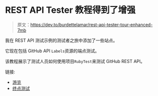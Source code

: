 # REST API Tester 教程得到了增强

> 原文：<https://dev.to/burdettelamar/rest-api-tester-tour-enhanced-7mb>

我在 REST API 测试示例的测试者之旅中添加了一些站点。

它现在包括 GitHub API `Labels`资源的端点测试。

该教程展示了测试人员如何使用项目`RubyTest`来测试 GitHub REST API。

链接:

*   [游览](https://github.com/BurdetteLamar/RubyTest/blob/master/examples/github_api/TesterTour.md#tester-tour)
*   [终点测试](https://github.com/BurdetteLamar/RubyTest/blob/master/examples/github_api/tester_tour/md_files/EndpointTests.md/#endpoint-tests)
